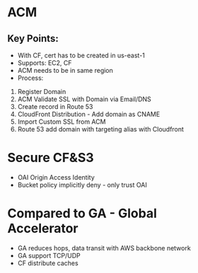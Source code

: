 # ACM
## Key Points:
* With CF, cert has to be created in us-east-1
* Supports: EC2, CF
* ACM needs to be in same region
* Process:
1. Register Domain
2. ACM Validate SSL with Domain via Email/DNS
3. Create record in Route 53
4. CloudFront Distribution - Add domain as CNAME
5. Import Custom SSL from ACM
6. Route 53 add domain with targeting alias with Cloudfront

# Secure CF&S3
* OAI Origin Access Identity
* Bucket policy implicitly deny - only trust OAI

# Compared to GA - Global Accelerator
* GA reduces hops, data transit with AWS backbone network
* GA support TCP/UDP
* CF distribute caches
